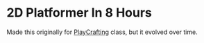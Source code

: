 # 2D Platformer In 8 Hours

Made this originally for [PlayCrafting](https://playcrafting.com/) class, but it evolved over time.
